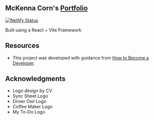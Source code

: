 ## McKenna Corn's [Portfolio](https://mckenna-corn-2.netlify.app/)

[![Netlify Status](https://api.netlify.com/api/v1/badges/91ede682-c8e0-4f2c-9e94-bf0ac3eb3514/deploy-status)](https://app.netlify.com/sites/mckenna-corn-2/deploys)

Built using a React + Vite Framework

## Resources

- This project was developed with guidance from [How to Become a Developer](https://youtu.be/ZpIel9cv4Jk?si=IvfnQ-b7yXVozU9l).

## Acknowledgments

- Logo design by CV
- Sync Sheet Logo
- Driver Owl Logo
- Coffee Maker Logo
- My To-Do Logo
